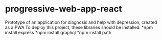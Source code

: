 # progressive-web-app-react
Prototype of an application for diagnosis and help with depression, created as a PWA
To deploy this project, these libraries should be installed: *npm install express *npm install graphql *npm install path

